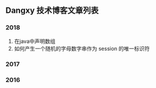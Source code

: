 ## Dangxy 技术博客文章列表

### 2018

1. 在java中声明数组
2. 如何产生一个随机的字母数字串作为 session 的唯一标识符

### 2017



### 2016
